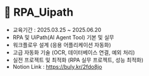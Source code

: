 # :pencil: RPA_Uipath
- 교육기간 : 2025.03.25 ~ 2025.06.20
- RPA 및 UiPath(AI Agent Tool) 기본 및 실무
- 워크플로우 설계 (응용 어플리케이션 자동화)
- 고급 자동화 기술 (OCR, 데이터베이스 연결, 예외 처리)
- 실전 프로젝트 및 최적화 (RPA 실무 프로젝트, 성능 최적화)
- Notion Link : https://buly.kr/2fdo8jo
